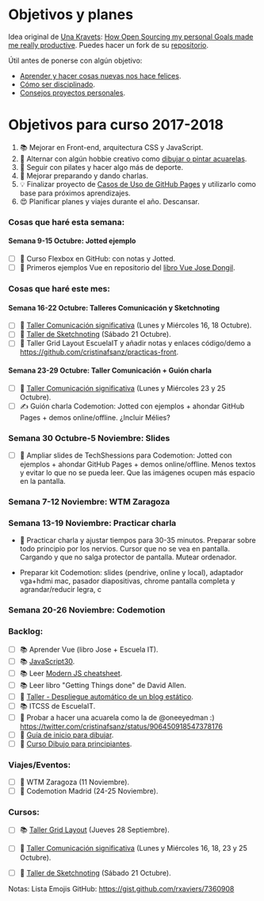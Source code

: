 Objetivos y planes
==============

Idea original de [Una Kravets](https://github.com/una): [How Open Sourcing my personal Goals made me really productive](https://una.im/personal-goals-guide/). Puedes hacer un fork de su [repositorio](https://github.com/una/personal-goals-starter).

Útil antes de ponerse con algún objetivo:

- [Aprender y hacer cosas nuevas nos hace felices](https://youtu.be/5XsKHEunOXs?t=2832).
- [Cómo ser disciplinado](https://www.youtube.com/watch?v=I6may1U-xKk).
- [Consejos proyectos personales](https://melies-hugo.js.org/post/practica-publica-aprende/).

# Objetivos para curso 2017-2018

1. 📚 Mejorar en Front-end, arquitectura CSS y JavaScript.
2. 🎨 Alternar con algún hobbie creativo como [dibujar o pintar acuarelas](https://twitter.com/cristinafsanz/status/903201156222115840).
3. 💃 Seguir con pilates y hacer algo más de deporte.
4. 🙊 Mejorar preparando y dando charlas.
5. 💡 Finalizar proyecto de [Casos de Uso de GitHub Pages](https://github.com/cristinafsanz/github-pages) y utilizarlo como base para próximos aprendizajes.
6. 😍 Planificar planes y viajes durante el año. Descansar.

### Cosas que haré esta semana:

#### Semana 9-15 Octubre: Jotted ejemplo
- [ ] 🚀 Curso Flexbox en GitHub: con notas y Jotted.
- [ ] 🚀 Primeros ejemplos Vue en repositorio del [libro Vue Jose Dongil](https://www.gitbook.com/book/jdonsan/desarrolla-aplicaciones-con-vuejs/details).

### Cosas que haré este mes:

#### Semana 16-22 Octubre: Talleres Comunicación y Sketchnoting
- [ ] 🙊 [Taller Comunicación significativa](http://lanavenodriza.com/comunicacion-significativa/) (Lunes y Miércoles 16, 18 Octubre).
- [ ] 🎨 [Taller de Sketchnoting](https://www.dibujandocharlas.com/taller-sketchnoting-madrid/) (Sábado 21 Octubre).
- [ ] 🚀 Taller Grid Layout EscuelaIT y añadir notas y enlaces código/demo a https://github.com/cristinafsanz/practicas-front.

#### Semana 23-29 Octubre: Taller Comunicación + Guión charla
- [ ] 🙊 [Taller Comunicación significativa](http://lanavenodriza.com/comunicacion-significativa/) (Lunes y Miércoles 23 y 25 Octubre).
- [ ] ✍️ Guión charla Codemotion: Jotted con ejemplos + ahondar GitHub Pages + demos online/offline. ¿Incluir Mélies?

### Semana 30 Octubre-5 Noviembre: Slides

- [ ] 🚀 Ampliar slides de TechShessions para Codemotion: Jotted con ejemplos + ahondar GitHub Pages + demos online/offline. Menos textos y evitar lo que no se pueda leer. Que las imágenes ocupen más espacio en la pantalla.

### Semana 7-12 Noviembre: WTM Zaragoza

### Semana 13-19 Noviembre: Practicar charla

- 🙊 Practicar charla y ajustar tiempos para 30-35 minutos. Preparar sobre todo principio por los nervios. Cursor que no se vea en pantalla. Cargando y que no salga protector de pantalla. Mutear ordenador.

- Preparar kit Codemotion: slides (pendrive, online y local), adaptador vga+hdmi mac, pasador diapositivas, chrome pantalla completa y agrandar/reducir legra, c 

### Semana 20-26 Noviembre: Codemotion

### Backlog:
- [ ] 📚 Aprender Vue (libro Jose + Escuela IT).
- [ ] 📚 [JavaScript30](https://javascript30.com/).
- [ ] 📚 Leer [Modern JS cheatsheet](https://github.com/mbeaudru/modern-js-cheatsheet).
- [ ] 📚 Leer libro "Getting Things done" de David Allen.
- [ ] 🚀 [Taller - Despliegue automático de un blog estático](https://moduslaborandi.net/2017/08/taller-despliegue-automatico-blog-estatico-i/).
- [ ] 📚 ITCSS de EscuelaIT.
- [ ] 🎨 Probar a hacer una acuarela como la de @oneeyedman :) https://twitter.com/cristinafsanz/status/906450918547378176
- [ ] 🎨 [Guía de inicio para dibujar](https://medium.com/personal-growth/a-quick-beginners-guide-to-drawing-58213877715e).
- [ ] 🎨 [Curso Dibujo para principiantes](https://www.domestika.org/es/courses/138-dibujo-para-principiantes-nivel-1/puno).

### Viajes/Eventos:

- [ ] 🚊 WTM Zaragoza (11 Noviembre).
- [ ] 🚊 Codemotion Madrid (24-25 Noviembre).

### Cursos:

- [ ] 📚 [Taller Grid Layout](https://escuela.it/cursos/taller-de-css-grid-layout) (Jueves 28 Septiembre).
- [ ] 🙊 [Taller Comunicación significativa](http://lanavenodriza.com/comunicacion-significativa/) (Lunes y Miércoles 16, 18, 23 y 25 Octubre).
- [ ] 🎨 [Taller de Sketchnoting](https://www.dibujandocharlas.com/taller-sketchnoting-madrid/) (Sábado 21 Octubre).


Notas: Lista Emojis GitHub: https://gist.github.com/rxaviers/7360908
